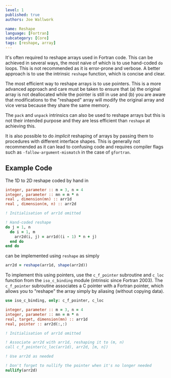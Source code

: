 ```yaml
---
level: 1
published: true
authors: Joe Wallwork

name: Reshape
language: [Fortran]
subcategory: [Core]
tags: [reshape, array]
---
```


It's often required to reshape arrays used in Fortran code. This can be achieved
in several ways, the most naive of which is to use hand-coded `do` loops. This
is not recommended as it is error-prone and verbose. A better approach is to use
the intrinsic `reshape` function, which is concise and clear.

The most efficient way to reshape arrays is to use pointers. This is a more
advanced approach and care must be taken to ensure that (a) the original array
is not deallocated while the pointer is still in use and (b) you are aware that
modifications to the "reshaped" array will modify the original array and vice
versa because they share the same memory.

<!--more-->

The `pack` and `unpack` intrinsics can also be used to reshape arrays but this
is not their intended purpose and they are less efficient than `reshape` at
achieving this.

It is also possible to do *implicit* reshaping of arrays by passing them to
procedures with different interface shapes. This is generally not recommended as
it can lead to confusing code and requires compiler flags such as
`-fallow-argument-mismatch` in the case of `gfortran`.

## Example Code

The 1D to 2D reshape coded by hand in
```fortran
integer, parameter :: m = 3, n = 4
integer, parameter :: mn = m * n
real , dimension(mn) :: arr1d
real , dimension(m, n) :: arr2d

! Initialisation of arr1d omitted

! Hand-coded reshape
do j = 1, n
  do i = 1, m
    arr2d(i, j) = arr1d((i - 1) * n + j)
  end do
end do
```
can be implemented using `reshape` as simply
```fortran
arr2d = reshape(arr1d, shape(arr2d))
```

To implement this using pointers, use the `c_f_pointer` subroutine and `c_loc`
function from the `iso_c_binding` module (intrinsic since Fortran 2003). The
`c_f_pointer` subroutine associates a C pointer with a Fortran pointer, which
allows you to "reshape" the array simply by aliasing (without copying data).
```fortran
use iso_c_binding, only: c_f_pointer, c_loc

integer, parameter :: m = 3, n = 4
integer, parameter :: mn = m * n
real, target, dimension(mn) :: arr1d
real, pointer :: arr2d(:,:)

! Initialisation of arr1d omitted

! Associate arr2d with arr1d, reshaping it to (m, n)
call c_f_pointer(c_loc(arr1d), arr2d, [m, n])

! Use arr2d as needed

! Don't forget to nullify the pointer when it's no longer needed
nullify(arr2d)
```
